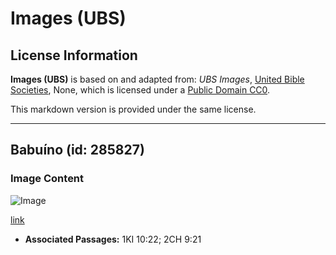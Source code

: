 # Images (UBS)

## License Information

**Images (UBS)** is based on and adapted from: _UBS Images_, [United Bible Societies](https://unitedbiblesocieties.org/), None, which is licensed under a [Public Domain CC0](https://creativecommons.org/public-domain/cc0/).

This markdown version is provided under the same license.



--------------------------------

## Babuíno (id: 285827)

### Image Content

![Image](https://cdn.aquifer.bible/aquifer-content/resources/Media/WEB-0048_baboon.jpg)

[link](https://cdn.aquifer.bible/aquifer-content/resources/Media/WEB-0048_baboon.jpg)

* **Associated Passages:** 1KI 10:22; 2CH 9:21

